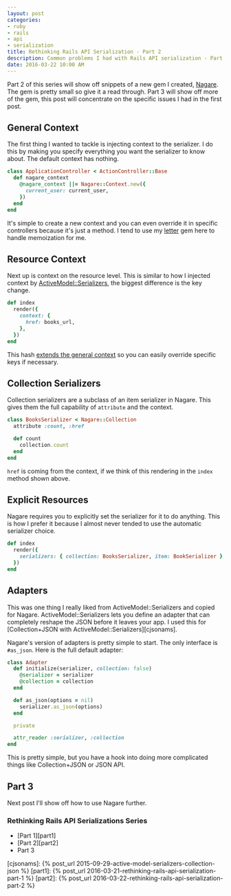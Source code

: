 ```yaml
---
layout: post
categories:
- ruby
- rails
- api
- serialization
title: Rethinking Rails API Serialization - Part 2
description: Common problems I had with Rails API serialization - Part 2 How to deal with them
date: 2016-03-22 10:00 AM
---
```


Part 2 of this series will show off snippets of a new gem I created, [Nagare][nagare]. The gem is pretty small so give it a read through. Part 3 will show off more of the gem, this post will concentrate on the specific issues I had in the first post.

## General Context

The first thing I wanted to tackle is injecting context to the serializer. I do this by making you specify everything you want the serializer to know about. The default context has nothing.

```ruby
class ApplicationController < ActionController::Base
  def nagare_context
    @nagare_context ||= Nagare::Context.new({
      current_user: current_user,
    })
  end
end
```

It's simple to create a new context and you can even override it in specific controllers because it's just a method. I tend to use my [letter][letter] gem here to handle memoization for me.

## Resource Context

Next up is context on the resource level. This is similar to how I injected context by [ActiveModel::Serializers][ams], the biggest difference is the key change.

```ruby
def index
  render({
    context: {
      href: books_url,
    },
  })
end
```

This hash [extends the general context][extendcontext] so you can easily override specific keys if necessary. 

## Collection Serializers

Collection serializers are a subclass of an item serializer in Nagare. This gives them the full capability of `attribute` and the context.

```ruby
class BooksSerializer < Nagare::Collection
  attribute :count, :href

  def count
    collection.count
  end
end
```

`href` is coming from the context, if we think of this rendering in the `index` method shown above.

## Explicit Resources

Nagare requires you to explicitly set the serializer for it to do anything. This is how I prefer it because I almost never tended to use the automatic serializer choice.

```ruby
def index
  render({
    serializers: { collection: BooksSerializer, item: BookSerializer },
  })
end
```

## Adapters

This was one thing I really liked from ActiveModel::Serializers and copied for Nagare. ActiveModel::Serializers lets you define an adapter that can completely reshape the JSON before it leaves your app. I used this for [Collection+JSON with ActiveModel::Serializers][cjsonams].

Nagare's version of adapters is pretty simple to start. The only interface is `#as_json`. Here is the full default adapter:

```ruby
class Adapter
  def initialize(serializer, collection: false)
    @serializer = serializer
    @collection = collection
  end

  def as_json(options = nil)
    serializer.as_json(options)
  end

  private

  attr_reader :serializer, :collection
end
```

This is pretty simple, but you have a hook into doing more complicated things like Collection+JSON or JSON API.

## Part 3

Next post I'll show off how to use Nagare further.

### Rethinking Rails API Serializations Series

- [Part 1][part1]
- [Part 2][part2]
- Part 3

[nagare]: https://github.com/oestrich/nagare
[letter]: https://github.com/oestrich/letter
[ams]: https://github.com/rails-api/active_model_serializers
[extendcontext]: https://github.com/oestrich/nagare/blob/b693e61bc9f4662f51b82c8149f9da4c4a802a73/lib/nagare.rb#L114
[cjsonams]: {% post_url 2015-09-29-active-model-serializers-collection-json %}
[part1]: {% post_url 2016-03-21-rethinking-rails-api-serialization-part-1 %}
[part2]: {% post_url 2016-03-22-rethinking-rails-api-serialization-part-2 %}

